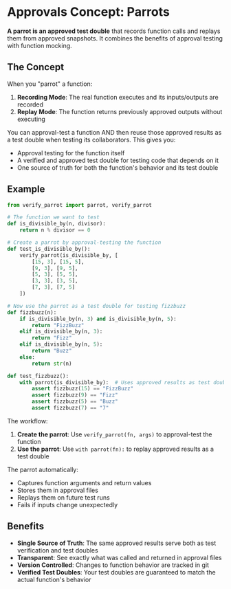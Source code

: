 # Approvals Concept: Parrots

**A parrot is an approved test double** that records function calls and replays them from approved snapshots. It combines the benefits of approval testing with function mocking.

## The Concept

When you "parrot" a function:
1. **Recording Mode**: The real function executes and its inputs/outputs are recorded
2. **Replay Mode**: The function returns previously approved outputs without executing

You can approval-test a function AND then reuse those approved results as a test double when testing its collaborators. This gives you:
- Approval testing for the function itself
- A verified and approved test double for testing code that depends on it
- One source of truth for both the function's behavior and its test double

## Example

```python
from verify_parrot import parrot, verify_parrot

# The function we want to test
def is_divisible_by(n, divisor):
    return n % divisor == 0

# Create a parrot by approval-testing the function
def test_is_divisible_by():
    verify_parrot(is_divisible_by, [
        [15, 3], [15, 5],
        [9, 3], [9, 5],
        [5, 3], [5, 5],
        [3, 3], [3, 5],
        [7, 3], [7, 5]
    ])

# Now use the parrot as a test double for testing fizzbuzz
def fizzbuzz(n):
    if is_divisible_by(n, 3) and is_divisible_by(n, 5):
        return "FizzBuzz"
    elif is_divisible_by(n, 3):
        return "Fizz"
    elif is_divisible_by(n, 5):
        return "Buzz"
    else:
        return str(n)

def test_fizzbuzz():
    with parrot(is_divisible_by):  # Uses approved results as test double
        assert fizzbuzz(15) == "FizzBuzz"
        assert fizzbuzz(9) == "Fizz"
        assert fizzbuzz(5) == "Buzz"
        assert fizzbuzz(7) == "7"
```

The workflow:
1. **Create the parrot**: Use `verify_parrot(fn, args)` to approval-test the function
2. **Use the parrot**: Use `with parrot(fn):` to replay approved results as a test double

The parrot automatically:
- Captures function arguments and return values
- Stores them in approval files
- Replays them on future test runs
- Fails if inputs change unexpectedly

## Benefits

- **Single Source of Truth**: The same approved results serve both as test verification and test doubles
- **Transparent**: See exactly what was called and returned in approval files
- **Version Controlled**: Changes to function behavior are tracked in git
- **Verified Test Doubles**: Your test doubles are guaranteed to match the actual function's behavior